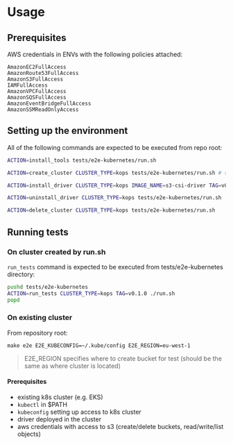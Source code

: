 
# Usage
## Prerequisites
AWS credentials in ENVs with the following policies attached:
```
AmazonEC2FullAccess
AmazonRoute53FullAccess
AmazonS3FullAccess
IAMFullAccess
AmazonVPCFullAccess
AmazonSQSFullAccess
AmazonEventBridgeFullAccess
AmazonSSMReadOnlyAccess
```

## Setting up the environment
All of the following commands are expected to be executed from repo root:

```bash
ACTION=install_tools tests/e2e-kubernetes/run.sh

ACTION=create_cluster CLUSTER_TYPE=kops tests/e2e-kubernetes/run.sh # set KOPS_STATE_FILE to your bucket when running locally

ACTION=install_driver CLUSTER_TYPE=kops IMAGE_NAME=s3-csi-driver TAG=v0.1.0 tests/e2e-kubernetes/run.sh

ACTION=uninstall_driver CLUSTER_TYPE=kops tests/e2e-kubernetes/run.sh

ACTION=delete_cluster CLUSTER_TYPE=kops tests/e2e-kubernetes/run.sh
```

## Running tests
### On cluster created by run.sh
`run_tests` command is expected to be executed from tests/e2e-kubernetes directory:
```bash
pushd tests/e2e-kubernetes
ACTION=run_tests CLUSTER_TYPE=kops TAG=v0.1.0 ./run.sh
popd
```

### On existing cluster
From repository root:
```
make e2e E2E_KUBECONFIG=~/.kube/config E2E_REGION=eu-west-1
```
> E2E_REGION specifies where to create bucket for test (should be the same as where cluster is located)

#### Prerequisites
- existing k8s cluster (e.g. EKS)
- `kubectl` in $PATH
- `kubeconfig` setting up access to k8s cluster
- driver deployed in the cluster
- aws credentials with access to s3 (create/delete buckets, read/write/list objects)